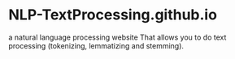 # NLP-TextProcessing.github.io
a natural language processing website That allows you to do text processing (tokenizing, lemmatizing and stemming).

